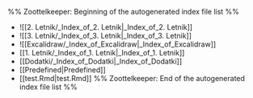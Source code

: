 %% Zoottelkeeper: Beginning of the autogenerated index file list  %%
-  ![[2. Letnik/_Index_of_2. Letnik|_Index_of_2. Letnik]]
-  ![[3. Letnik/_Index_of_3. Letnik|_Index_of_3. Letnik]]
-  ![[Excalidraw/_Index_of_Excalidraw|_Index_of_Excalidraw]]
-  [[1. Letnik/_Index_of_1. Letnik|_Index_of_1. Letnik]]
-  [[Dodatki/_Index_of_Dodatki|_Index_of_Dodatki]]
-  [[Predefined|Predefined]]
-  [[test.Rmd|test.Rmd]]
%% Zoottelkeeper: End of the autogenerated index file list  %%
